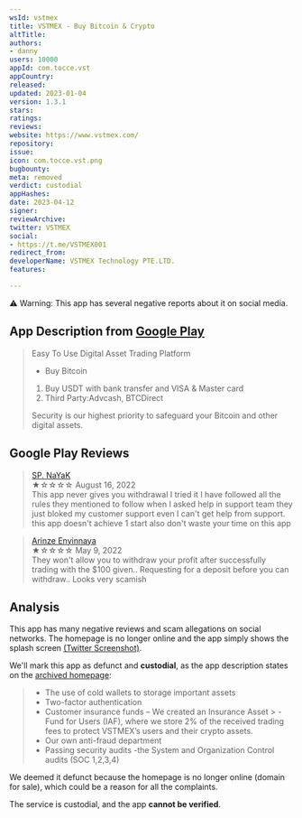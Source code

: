 ```yaml
---
wsId: vstmex
title: VSTMEX - Buy Bitcoin & Crypto
altTitle: 
authors:
- danny
users: 10000
appId: com.tocce.vst
appCountry: 
released: 
updated: 2023-01-04
version: 1.3.1
stars: 
ratings: 
reviews: 
website: https://www.vstmex.com/
repository: 
issue: 
icon: com.tocce.vst.png
bugbounty: 
meta: removed
verdict: custodial
appHashes: 
date: 2023-04-12
signer: 
reviewArchive: 
twitter: VSTMEX
social:
- https://t.me/VSTMEX001
redirect_from: 
developerName: VSTMEX Technology PTE.LTD.
features: 

---
```


⚠️ Warning: This app has several negative reports about it on social media.

## App Description from [Google Play](https://play.google.com/store/apps/details?id=com.tocce.vst&gl=ph) 

> Easy To Use Digital Asset Trading Platform
> - Buy Bitcoin
> 1. Buy USDT with bank transfer and VISA & Master card
> 2. Third Party:Advcash, BTCDirect
>
> Security is our highest priority to safeguard your Bitcoin and other digital assets.

## Google Play Reviews 

> [SP. NaYaK](https://play.google.com/store/apps/details?id=com.tocce.vst&gl=ph)<br>
  ★☆☆☆☆ August 16, 2022 <br>
       This app never gives you withdrawal I tried it I have followed all the rules they mentioned to follow when I asked help in support team they just bloked my customer support even I can't get help from support. this app doesn't achieve 1 start also don't waste your time on this app
       
> [Arinze Enyinnaya](https://play.google.com/store/apps/details?id=com.tocce.vst&gl=ph)<br>
  ★☆☆☆☆ May 9, 2022 <br>
       They won't allow you to withdraw your profit after successfully trading with the $100 given.. Requesting for a deposit before you can withdraw.. Looks very scamish
       
## Analysis 

This app has many negative reviews and scam allegations on social networks. The homepage is no longer online and the app simply shows the splash screen [(Twitter Screenshot)](https://twitter.com/BitcoinWalletz/status/1646005334757249024). 

We'll mark this app as defunct and **custodial**, as the app description states on the [archived homepage](https://web.archive.org/web/20220518081049/https://vstmex.com/):
 
> - The use of cold wallets to storage important assets
> - Two-factor authentication
> - Customer insurance funds – We created an Insurance Asset > - Fund for Users (IAF), where we store 2% of the received trading fees to protect VSTMEX’s users and their crypto assets.
> - Our own anti-fraud department
> - Passing security audits -the System and Organization Control audits (SOC 1,2,3,4)

We deemed it defunct because the homepage is no longer online (domain for sale), which could be a reason for all the complaints. 

The service is custodial, and the app **cannot be verified**.

